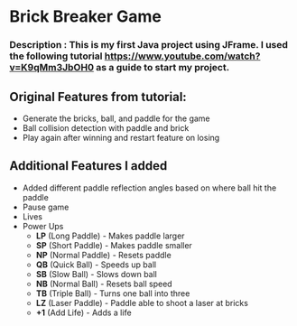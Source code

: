 # Brick Breaker Game

### Description : This is my first Java project using JFrame. I used the following tutorial https://www.youtube.com/watch?v=K9qMm3JbOH0 as a guide to start my project.
## Original Features from tutorial:
- Generate the bricks, ball, and paddle for the game
- Ball collision detection with paddle and brick
- Play again after winning and restart feature on losing

## Additional Features I added
- Added different paddle reflection angles based on where ball hit the paddle
- Pause game
- Lives
- Power Ups
    - **LP** (Long Paddle) - Makes paddle larger
    - **SP** (Short Paddle) - Makes paddle smaller
    - **NP** (Normal Paddle) - Resets paddle
    - **QB** (Quick Ball) - Speeds up ball
    - **SB** (Slow Ball) -  Slows down ball
    - **NB** (Normal Ball) - Resets ball speed
    - **TB** (Triple Ball) - Turns one ball into three
    - **LZ** (Laser Paddle) - Paddle able to shoot a laser at bricks
    - **+1** (Add Life) - Adds a life
